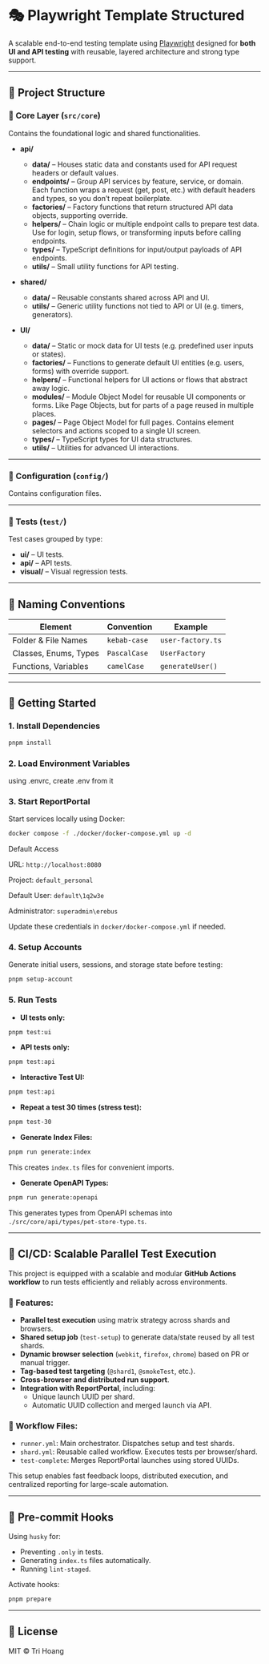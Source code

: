 # 🎭 Playwright Template Structured

A scalable end-to-end testing template using [Playwright](https://playwright.dev/) designed for **both UI and API testing** with reusable, layered architecture and strong type support.

---

## 📁 Project Structure

### 📌 Core Layer (`src/core`)

Contains the foundational logic and shared functionalities.

- **api/**

  - **data/** – Houses static data and constants used for API request headers or default values.
  - **endpoints/** – Group API services by feature, service, or domain. Each function wraps a request (get, post, etc.) with default headers and types, so you don’t repeat boilerplate.
  - **factories/** – Factory functions that return structured API data objects, supporting override.
  - **helpers/** – Chain logic or multiple endpoint calls to prepare test data. Use for login, setup flows, or transforming inputs before calling endpoints.
  - **types/** – TypeScript definitions for input/output payloads of API endpoints.
  - **utils/** – Small utility functions for API testing.

- **shared/**

  - **data/** – Reusable constants shared across API and UI.
  - **utils/** – Generic utility functions not tied to API or UI (e.g. timers, generators).

- **UI/**

  - **data/** – Static or mock data for UI tests (e.g. predefined user inputs or states).
  - **factories/** – Functions to generate default UI entities (e.g. users, forms) with override support.
  - **helpers/** – Functional helpers for UI actions or flows that abstract away logic.
  - **modules/** – Module Object Model for reusable UI components or forms. Like Page Objects, but for parts of a page reused in multiple places.
  - **pages/** – Page Object Model for full pages. Contains element selectors and actions scoped to a single UI screen.
  - **types/** – TypeScript types for UI data structures.
  - **utils/** – Utilities for advanced UI interactions.

---

### 📌 Configuration (`config/`)

Contains configuration files.

---

### 📌 Tests (`test/`)

Test cases grouped by type:

- **ui/** – UI tests.
- **api/** – API tests.
- **visual/** – Visual regression tests.

---

## 🧾 Naming Conventions

| Element               | Convention   | Example           |
| --------------------- | ------------ | ----------------- |
| Folder & File Names   | `kebab-case` | `user-factory.ts` |
| Classes, Enums, Types | `PascalCase` | `UserFactory`     |
| Functions, Variables  | `camelCase`  | `generateUser()`  |

---

## 🚀 Getting Started

### 1. Install Dependencies

```bash
pnpm install
```

### 2. Load Environment Variables

using .envrc, create .env from it

### 3. Start ReportPortal

Start services locally using Docker:

```bash
docker compose -f ./docker/docker-compose.yml up -d
```

Default Access

URL: `http://localhost:8080`

Project: `default_personal`

Default User: `default\1q2w3e`

Administrator: `superadmin\erebus`

Update these credentials in `docker/docker-compose.yml` if needed.

### 4. Setup Accounts

Generate initial users, sessions, and storage state before testing:

```bash
pnpm setup-account
```

### 5. Run Tests

- **UI tests only:**

```bash
pnpm test:ui
```

- **API tests only:**

```bash
pnpm test:api
```

- **Interactive Test UI:**

```bash
pnpm test:api
```

- **Repeat a test 30 times (stress test):**

```bash
pnpm test-30
```

- **Generate Index Files:**

```bash
pnpm run generate:index
```

This creates `index.ts` files for convenient imports.

- **Generate OpenAPI Types:**

```bash
pnpm run generate:openapi
```

This generates types from OpenAPI schemas into `./src/core/api/types/pet-store-type.ts`.

---

## 🧪 CI/CD: Scalable Parallel Test Execution

This project is equipped with a scalable and modular **GitHub Actions workflow** to run tests efficiently and reliably across environments.

### 🔧 Features:

- **Parallel test execution** using matrix strategy across shards and browsers.
- **Shared setup job** (`test-setup`) to generate data/state reused by all test shards.
- **Dynamic browser selection** (`webkit`, `firefox`, `chrome`) based on PR or manual trigger.
- **Tag-based test targeting** (`@shard1`, `@smokeTest`, etc.).
- **Cross-browser and distributed run support**.
- **Integration with ReportPortal**, including:
  - Unique launch UUID per shard.
  - Automatic UUID collection and merged launch via API.

### 📁 Workflow Files:

- `runner.yml`: Main orchestrator. Dispatches setup and test shards.
- `shard.yml`: Reusable called workflow. Executes tests per browser/shard.
- `test-complete`: Merges ReportPortal launches using stored UUIDs.

This setup enables fast feedback loops, distributed execution, and centralized reporting for large-scale automation.

---

## 🧪 Pre-commit Hooks

Using `husky` for:

- Preventing `.only` in tests.
- Generating `index.ts` files automatically.
- Running `lint-staged`.

Activate hooks:

```bash
pnpm prepare
```

---

## 📄 License

MIT © Tri Hoang
